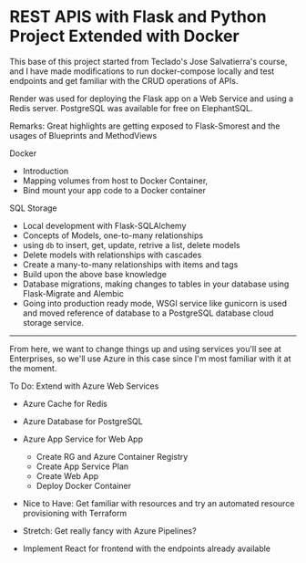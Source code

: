 # REST APIS with Flask and Python Project Extended with Docker

This base of this project started from Teclado's Jose Salvatierra's course, and I have made modifications
to run docker-compose locally and test endpoints and get familiar with the CRUD operations of APIs.

Render was used for deploying the Flask app on a Web Service and using a Redis server.
PostgreSQL was available for free on ElephantSQL.

Remarks: Great highlights are getting exposed to Flask-Smorest and the usages of Blueprints and MethodViews

Docker

- Introduction
- Mapping volumes from host to Docker Container,
- Bind mount your app code to a Docker container

SQL Storage

- Local development with Flask-SQLAlchemy
- Concepts of Models, one-to-many relationships
- using `db` to insert, get, update, retrive a list, delete models
- Delete models with relationships with cascades
- Create a many-to-many relationships with items and tags
- Build upon the above base knowledge
- Database migrations, making changes to tables in your database using Flask-Migrate and Alembic
- Going into production ready mode, WSGI service like gunicorn is used and moved reference of database to a PostgreSQL database cloud storage service.

---

From here, we want to change things up and using services you'll see at Enterprises, so we'll use Azure in this case since I'm most familiar with it at the moment.

To Do: Extend with Azure Web Services

- Azure Cache for Redis
- Azure Database for PostgreSQL
- Azure App Service for Web App

  - Create RG and Azure Container Registry
  - Create App Service Plan
  - Create Web App
  - Deploy Docker Container

- Nice to Have: Get familiar with resources and try an automated resource provisioning with Terraform
- Stretch: Get really fancy with Azure Pipelines?

- Implement React for frontend with the endpoints already available
